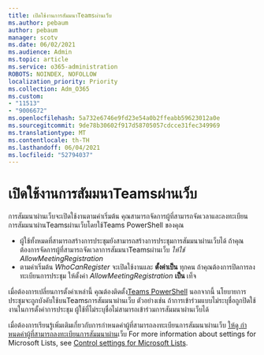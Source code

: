 ```yaml
---
title: เปิดใช้งานการสัมมนาTeamsผ่านเว็บ
ms.author: pebaum
author: pebaum
manager: scotv
ms.date: 06/02/2021
ms.audience: Admin
ms.topic: article
ms.service: o365-administration
ROBOTS: NOINDEX, NOFOLLOW
localization_priority: Priority
ms.collection: Adm_O365
ms.custom:
- "11513"
- "9006672"
ms.openlocfilehash: 5a732e6746e9fd23e54a0b2ffeabb59623012a0e
ms.sourcegitcommit: 9de78b30602f917d58705057cdcce31fec349969
ms.translationtype: MT
ms.contentlocale: th-TH
ms.lasthandoff: 06/04/2021
ms.locfileid: "52794037"
---
```

# <a name="enable-teams-webinars"></a>เปิดใช้งานการสัมมนาTeamsผ่านเว็บ

การสัมมนาผ่านเว็บจะเปิดใช้งานตามค่าเริ่มต้น คุณสามารถจัดการผู้ที่สามารถจัดเวลาและลงทะเบียนการสัมมนาผ่านTeamsผ่านเว็บโดยใช้Teams PowerShell ของคุณ

- ผู้ใช้ทั้งหมดที่สามารถสร้างการประชุมยังสามารถสร้างการประชุมการสัมมนาผ่านเว็บได้ ถ้าคุณต้องการจัดการผู้ที่สามารถจัดเวลาการสัมมนาTeamsผ่านเว็บ *ให้ใช้ AllowMeetingRegistration* 
- ตามค่าเริ่มต้น *WhoCanRegister* จะเปิดใช้งานและ **ตั้งค่าเป็น** ทุกคน ถ้าคุณต้องการปิดการลงทะเบียนการประชุม ให้ตั้งค่า *AllowMeetingRegistration* **เป็น** เท็จ

เมื่อต้องการเปลี่ยนการตั้งค่าเหล่านี้ คุณต้องติดตั้ง[Teams PowerShell](/microsoftteams/teams-powershell-install) นอกจากนี้ นโยบายการประชุมจะถูกบังคับใช้บนTeamsการสัมมนาผ่านเว็บ ตัวอย่างเช่น ถ้าการเข้าร่วมแบบไม่ระบุชื่อถูกปิดใช้งานในการตั้งค่าการประชุม ผู้ใช้ที่ไม่ระบุชื่อไม่สามารถเข้าร่วมการสัมมนาผ่านเว็บได้

เมื่อต้องการเรียนรู้เพิ่มเติมเกี่ยวกับการกําหนดค่าผู้ที่สามารถลงทะเบียนการสัมมนาผ่านเว็บ [ให้ดู กําหนดค่าผู้ที่สามารถลงทะเบียนการสัมมนาผ่าน](/microsoftteams/set-up-webinars?source=docs#configure-who-can-register-for-webinars)เว็บ For more information about settings for Microsoft Lists, see [Control settings for Microsoft Lists](/sharepoint/control-lists).